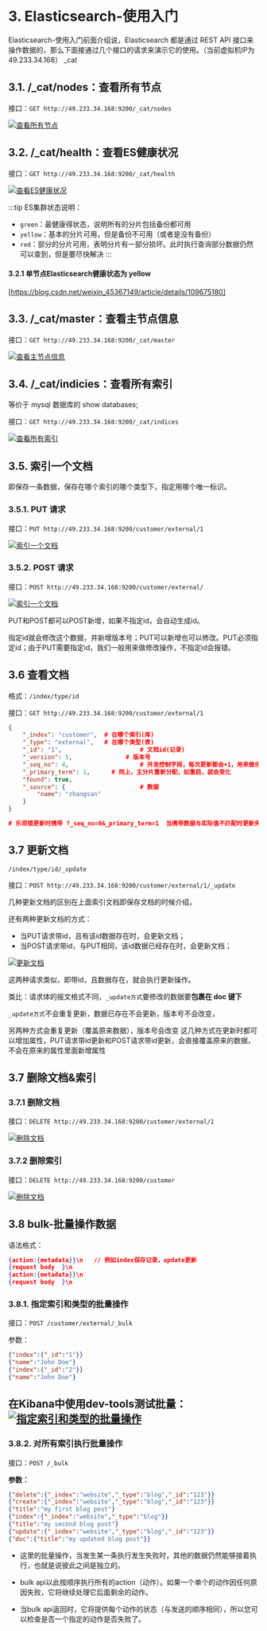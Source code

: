 # 3. Elasticsearch-使用入门

Elasticsearch-使用入门前面介绍说，Elasticsearch 都是通过 REST API 接口来操作数据的，那么下面接通过几个接口的请求来演示它的使用。（当前虚拟机IP为49.233.34.168）
_cat

## 3.1. /_cat/nodes：查看所有节点

接口：`GET http://49.233.34.168:9200/_cat/nodes`

<a data-fancybox title="查看所有节点" href="./images/es6.png">![查看所有节点](./images/es6.png)</a>

## 3.2. /_cat/health：查看ES健康状况

接口：`GET http://49.233.34.168:9200/_cat/health`

<a data-fancybox title="查看ES健康状况" href="./images/es1.png">![查看ES健康状况](./images/es1.png)</a>

:::tip ES集群状态说明：
- `green`：最健康得状态，说明所有的分片包括备份都可用
- `yellow`：基本的分片可用，但是备份不可用（或者是没有备份）
- `red`：部分的分片可用，表明分片有一部分损坏。此时执行查询部分数据仍然可以查到，但是要尽快解决
:::
#### 3.2.1 单节点Elasticsearch健康状态为 yellow

[https://blog.csdn.net/weixin_45367149/article/details/109675180]

## 3.3. /_cat/master：查看主节点信息

接口：`GET http://49.233.34.168:9200/_cat/master`

<a data-fancybox title="查看主节点信息" href="./images/es2.png">![查看主节点信息](./images/es2.png)</a>

## 3.4. /_cat/indicies：查看所有索引

等价于 mysql 数据库的 show databases;

接口：`GET http://49.233.34.168:9200/_cat/indices`

<a data-fancybox title="查看所有索引" href="./images/es3.png">![查看所有索引](./images/es3.png)</a>

## 3.5. 索引一个文档

即保存一条数据，保存在哪个索引的哪个类型下，指定用哪个唯一标识。

### 3.5.1. PUT 请求

接口：`PUT http://49.233.34.168:9200/customer/external/1`

<a data-fancybox title="索引一个文档" href="./images/es4.png">![索引一个文档](./images/es4.png)</a>

### 3.5.2. POST 请求

接口：`POST http://49.233.34.168:9200/customer/external/`

<a data-fancybox title="索引一个文档" href="./images/es5.png">![索引一个文档](./images/es5.png)</a>

PUT和POST都可以POST新增，如果不指定id，会自动生成id。

指定id就会修改这个数据，并新增版本号；PUT可以新增也可以修改。PUT必须指定id；由于PUT需要指定id，我们一般用来做修改操作，不指定id会报错。

## 3.6 查看文档

格式：`/index/type/id`

接口：`GET http://49.233.34.168:9200/customer/external/1`

```json
{
    "_index": "customer",  # 在哪个索引(库)
    "_type": "external",   # 在哪个类型(表)
    "_id": "1",						 # 文档id(记录)
    "_version": 5,				 # 版本号
    "_seq_no": 4,					 # 并发控制字段，每次更新都会+1，用来做乐观锁
    "_primary_term": 1,		 # 同上，主分片重新分配，如重启，就会变化
    "found": true,
    "_source": {					 # 数据
        "name": "zhangsan"
    }
}

# 乐观锁更新时携带 ?_seq_no=0&_primary_term=1  当携带数据与实际值不匹配时更新失败
```

## 3.7 更新文档

`/index/type/id/_update`

接口：`POST http://49.233.34.168:9200/customer/external/1/_update`

几种更新文档的区别在上面索引文档即保存文档的时候介绍，

还有两种更新文档的方式：
- 当PUT请求带id，且有该id数据存在时，会更新文档；
- 当POST请求带id，与PUT相同，该id数据已经存在时，会更新文档；


<a data-fancybox title="更新文档" href="./images/es7.png">![更新文档](./images/es7.png)</a>

这两种请求类似，即带id，且数据存在，就会执行更新操作。

类比：请求体的报文格式不同，`_update方式`要修改的数据要**包裹在 doc 键下**

`_update方式`不会重复更新，数据已存在不会更新，版本号不会改变，

另两种方式会重复更新（覆盖原来数据），版本号会改变
这几种方式在更新时都可以增加属性，PUT请求带id更新和POST请求带id更新，会直接覆盖原来的数据，不会在原来的属性里面新增属性

## 3.7 删除文档&索引

### 3.7.1 删除文档

接口：`DELETE http://49.233.34.168:9200/customer/external/1`

<a data-fancybox title="删除文档" href="./images/es8.png">![删除文档](./images/es8.png)</a>

### 3.7.2 删除索引

接口：`DELETE http://49.233.34.168:9200/customer`



<a data-fancybox title="删除文档" href="./images/es9.png">![删除文档](./images/es9.png)</a>

## 3.8 bulk-批量操作数据


语法格式：
```json
{action:{metadata}}\n   // 例如index保存记录，update更新
{request body  }\n
{action:{metadata}}\n
{request body  }\n
```

### 3.8.1. 指定索引和类型的批量操作

接口：`POST /customer/external/_bulk`

参数：
```json
{"index":{"_id":"1"}}
{"name":"John Doe"}
{"index":{"_id":"2"}}
{"name":"John Doe"}
```

在Kibana中使用dev-tools测试批量：
<a data-fancybox title="指定索引和类型的批量操作" href="./images/es10.png">![指定索引和类型的批量操作](./images/es10.png)</a>
----------------------------------

### 3.8.2. 对所有索引执行批量操作

接口：`POST /_bulk`

**参数：**

```json
{"delete":{"_index":"website","_type":"blog","_id":"123"}}
{"create":{"_index":"website","_type":"blog","_id":"123"}}
{"title":"my first blog post"}
{"index":{"_index":"website","_type":"blog"}}
{"title":"my second blog post"}
{"update":{"_index":"website","_type":"blog","_id":"123"}}
{"doc":{"title":"my updated blog post"}}
```

- 这里的批量操作，当发生某一条执行发生失败时，其他的数据仍然能够接着执行，也就是说彼此之间是独立的。

- bulk api以此按顺序执行所有的action（动作）。如果一个单个的动作因任何原因失败，它将继续处理它后面剩余的动作。

- 当bulk api返回时，它将提供每个动作的状态（与发送的顺序相同），所以您可以检查是否一个指定的动作是否失败了。